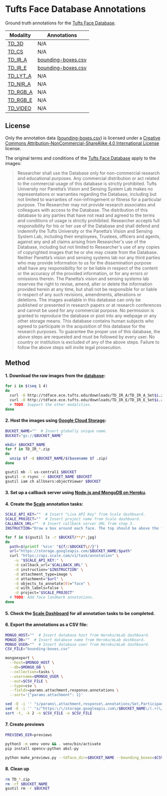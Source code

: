 # Tufts Face Database Annotations

Ground truth annotations for the [Tufts Face Database](https://github.com/kpvisionlab/Tufts-Face-Database).

| Modality | Annotations |
| - | - |
| [TD_3D](http://tdface.ece.tufts.edu/downloads/TD_3D/) | N/A |
| [TD_CS](http://tdface.ece.tufts.edu/downloads/TD_CS/) | N/A |
| [TD_IR_A](http://tdface.ece.tufts.edu/downloads/TD_IR_A/) | [bounding-boxes.csv](https://github.com/maxbbraun/tdface-annotations/releases/latest/download/bounding-boxes.csv) |
| [TD_IR_E](http://tdface.ece.tufts.edu/downloads/TD_IR_E/) | [bounding-boxes.csv](https://github.com/maxbbraun/tdface-annotations/releases/latest/download/bounding-boxes.csv) |
| [TD_LYT_A](http://tdface.ece.tufts.edu/downloads/TD_LYT_A/) | N/A |
| [TD_NIR_A](http://tdface.ece.tufts.edu/downloads/TD_NIR_A/) | N/A |
| [TD_RGB_A](http://tdface.ece.tufts.edu/downloads/TD_RGB_A/) | N/A |
| [TD_RGB_E](http://tdface.ece.tufts.edu/downloads/TD_RGB_E/) | N/A |
| [TD_VIDEO](http://tdface.ece.tufts.edu/downloads/TD_VIDEO.zip) | N/A |

## License

Only the annotation data ([bounding-boxes.csv](https://github.com/maxbbraun/tdface-annotations/releases/latest/download/bounding-boxes.csv)) is licensed under a [Creative Commons Attribution-NonCommercial-ShareAlike 4.0 International License](http://creativecommons.org/licenses/by-nc-sa/4.0/) license.

The original terms and conditions of the [Tufts Face Database](http://tdface.ece.tufts.edu/) apply to the images:

> Researcher shall use the Database only for non-commercial research and educational purposes. Any commercial distribution or act related to the commercial usage of this database is strictly prohibited. Tufts University nor Panetta’s Vision and Sensing System Lab makes no representations or warranties regarding the Database, including but not limited to warranties of non-infringement or fitness for a particular purpose. The Researcher may not provide research associates and colleagues with access to the Database. The distribution of this database to any parties that have not read and agreed to the terms and conditions of usage is strictly prohibited. Researcher accepts full responsibility for his or her use of the Database and shall defend and indemnify the Tufts University or the Panetta’s Vision and Sensing System Lab, including their employees, Trustees, officers and agents, against any and all claims arising from Researcher's use of the Database, including but not limited to Researcher's use of any copies of copyrighted images that he or she may create from the Database. Neither Panetta’s vision and sensing systems lab nor any third parties who may provide information to us for the dissemination purpose shall have any responsibility for or be liable in respect of the content or the accuracy of the provided information, or for any errors or omissions therein. The Panetta’s vision and sensing systems lab reserves the right to revise, amend, alter or delete the information provided herein at any time, but shall not be responsible for or liable in respect of any such revisions, amendments, alterations or deletions. The images available in this database can only be published or presented in research papers or at research conferences and cannot be used for any commercial purpose. No permission is granted to reproduce the database or post into any webpage or any other storage means. This database contains human subjects who agreed to participate in the acquisition of this database for the research purposes. To guarantee the proper use of this database, the above steps are requested and must be followed by every user. No country or institution is excluded of any of the above steps. Failure to follow the above steps will invite legal prosecution.

## Method

#### 1. Download the raw images from the [database](http://tdface.ece.tufts.edu/downloads/):
```bash
for i in $(seq 1 4)
do
  curl -O http://tdface.ece.tufts.edu/downloads/TD_IR_A/TD_IR_A_Set$i.zip
  curl -O http://tdface.ece.tufts.edu/downloads/TD_IR_E/TD_IR_E_Set$i.zip
  # TODO: Support the other modalities.
done
```

#### 2. Host the images using [Google Cloud Storage](https://cloud.google.com/storage):
```bash
BUCKET_NAME=""  # Insert globally unique name.
BUCKET="gs://$BUCKET_NAME"

mkdir $BUCKET_NAME
for f in TD_IR_*.zip
do
  unzip $f -d $BUCKET_NAME/$(basename $f .zip)
done

gsutil mb -l us-central1 $BUCKET
gsutil -m rsync -r $BUCKET_NAME $BUCKET
gsutil iam ch allUsers:objectViewer $BUCKET
```

#### 3. Set up a callback server using [Node.js and MongoDB on Heroku](https://github.com/scaleapi/sample-callback-server-node).

#### 4. Create the [Scale](https://scale.com) annotation tasks:
```bash
SCALE_API_KEY=""  # Insert "Live API Key" from Scale dashboard.
SCALE_PROJECT=""  # Insert project name from Scale dashboard.
CALLBACK_URL=""  # Insert callback server URL from step 3.
INSTRUCTION="Draw a box around each face. The top should be above the forehead. The bottom should be below the chin. The left and right should span the width of the face, ignoring ears."

for f in $(gsutil ls -r $BUCKET/**/*.jpg)
do
  path=$(printf '%s\n' "${f//$BUCKET\//}")
  url="https://storage.googleapis.com/$BUCKET_NAME/$path"
  curl "https://api.scale.com/v1/task/annotation" \
    -u "$SCALE_API_KEY:" \
    -d callback_url="$CALLBACK_URL" \
    -d instruction="$INSTRUCTION" \
    -d attachment_type=image \
    -d attachment="$url" \
    -d objects_to_annotate[0]="face" \
    -d with_labels=false \
    -d project="$SCALE_PROJECT"
  # TODO: Add face landmark annotations.
done
```

#### 5. Check the [Scale Dashboard](https://dashboard.scale.com) for all annotation tasks to be completed.

#### 6. Export the annotations as a CSV file:
```bash
MONGO_HOST=""  # Insert database host from Heroku/mLab dashboard.
MONGO_DB=""  # Insert database name from Heroku/mLab dashboard.
MONGO_USER=""  # Insert database user from Heroku/mLab dashboard.
CSV_FILE="bounding-boxes.csv"

mongoexport \
  --host=$MONGO_HOST \
  --db=$MONGO_DB \
  --collection=tasks \
  --username=$MONGO_USER \
  --out=$CSV_FILE \
  --type=csv \
  --fields=params.attachment,response.annotations \
  --sort='{"params.attachment": 1}'

sed -E -i '' "s/params\.attachment,response\.annotations/Set,Participant,File,Left,Top,Width,Height/" $CSV_FILE
sed -E -i '' "s/^https:\/\/storage.googleapis.com\/$BUCKET_NAME\/(.+)\/(.+)\/(.+),\"\[{.+\"\"top\"\":(.+),\"\"left\"\":(.+),\"\"label\"\":\"\"face\"\",\"\"height\"\":(.+),\"\"width\"\":(.+)}\]\"$/\1,\2,\3,\5,\4,\7,\6/" $CSV_FILE
sort -t, -k 2 -n $CSV_FILE -o $CSV_FILE
```

#### 7. Create previews
```bash
PREVIEWS_DIR=previews

python3 -m venv venv && . venv/bin/activate
pip install opencv-python absl-py

python make_previews.py --tdface_dir=$BUCKET_NAME --bounding_boxes=$CSV_FILE --previews_dir=$PREVIEWS_DIR
```

#### 8. Clean up
```bash
rm TD_*.zip
rm -rf $BUCKET_NAME
gsutil rm -r $BUCKET
```
